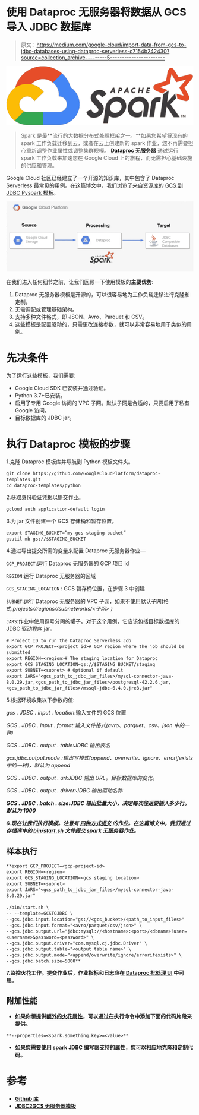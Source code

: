 # 使用 Dataproc 无服务器将数据从 GCS 导入 JDBC 数据库

> 原文：<https://medium.com/google-cloud/import-data-from-gcs-to-jdbc-databases-using-dataproc-serverless-c7154b242430?source=collection_archive---------5----------------------->

![](img/e5e75b3788a4dfd421df60dfc9bb795f.png)

> Spark 是最**流行的大数据分布式处理框架之一。**如果您希望将现有的 spark 工作负载迁移到云，或者在云上创建新的 spark 作业，您不再需要担心重新调整作业属性或调整集群规模。 [**Dataproc 无服务器**](https://cloud.google.com/dataproc-serverless/docs/overview) 通过运行 spark 工作负载来加速您在 Google Cloud 上的旅程，而无需担心基础设施的供应和管理。

Google Cloud 社区已经建立了一个开源的知识库，其中包含了 Dataproc Serverless 最常见的用例。在这篇博文中，我们浏览了来自资源库的 [GCS 到 JDBC Pyspark 模板](https://github.com/GoogleCloudPlatform/dataproc-templates/blob/main/python/dataproc_templates/gcs/gcs_to_jdbc.py)。

![](img/437fc83b3e17f52622afada24ef66976.png)

在我们进入任何细节之前，让我们回顾一下使用模板的**主要优势**:

1.  Dataproc 无服务器模板是开源的，可以很容易地为工作负载迁移进行克隆和定制。
2.  无需调配或管理基础架构。
3.  支持多种文件格式，即 JSON、Avro、Parquet 和 CSV。
4.  这些模板是配置驱动的，只需更改连接参数，就可以非常容易地用于类似的用例。

# 先决条件

为了运行这些模板，我们需要:

*   Google Cloud SDK 已安装并通过验证。
*   Python 3.7+已安装。
*   启用了专用 Google 访问的 VPC 子网。默认子网是合适的，只要启用了私有 Google 访问。
*   目标数据库的 JDBC jar。

# 执行 Dataproc 模板的步骤

1.克隆 Dataproc 模板库并导航到 Python 模板文件夹。

```
git clone https://github.com/GoogleCloudPlatform/dataproc-templates.git
cd dataproc-templates/python
```

2.获取身份验证凭据以提交作业。

```
gcloud auth application-default login
```

3.为 jar 文件创建一个 GCS 存储桶和暂存位置。

```
export STAGING_BUCKET=”my-gcs-staging-bucket”
gsutil mb gs://$STAGING_BUCKET
```

4.通过导出提交所需的变量来配置 Dataproc 无服务器作业—

`GCP_PROJECT`:运行 Dataproc 无服务器的 GCP 项目 id

`REGION`:运行 Dataproc 无服务器的区域

`GCS_STAGING_LOCATION` : GCS 暂存桶位置，在步骤 3 中创建

`SUBNET`:运行 Dataproc 无服务器的 VPC 子网，如果不使用默认子网(格式:*projects/<project _ id>/regions/<region>/subnetworks/<子网> )*

`JARS`:作业中使用逗号分隔的罐子。对于这个用例，它应该包括目标数据库的 JDBC 驱动程序 jar。

```
# Project ID to run the Dataproc Serverless Job
export GCP_PROJECT=<project_id># GCP region where the job should be submitted
export REGION=<region># The staging location for Dataproc
export GCS_STAGING_LOCATION=gs://$STAGING_BUCKET/staging
export SUBNET=<subnet> # Optional if default  
export JARS="<gcs_path_to_jdbc_jar_files>/mysql-connector-java-8.0.29.jar,<gcs_path_to_jdbc_jar_files>/postgresql-42.2.6.jar,<gcs_path_to_jdbc_jar_files>/mssql-jdbc-6.4.0.jre8.jar"
```

5.根据环境收集以下参数的值:

*gcs . JDBC . input . location*:输入文件的 GCS 位置

*GCS . JDBC . Input . format*:*输入文件格式(avro、parquet、csv、json 中的一种)*

**GCS . JDBC . output . table*:JDBC 输出表名*

**gcs.jdbc.output.mode* :输出写模式(append、overwrite、ignore、errorifexists 中的一种)，默认为 append*

**GCS . JDBC . output . url*:JDBC 输出 URL。目标数据库的变化。*

**GCS . JDBC . output . driver*:*JDBC 输出驱动名称**

***GCS . JDBC . batch . size*:*JDBC 输出批量大小，决定每次往返要插入多少行。默认为 1000***

***6.现在让我们执行模板。注意有 [*四种方式提交*](https://github.com/GoogleCloudPlatform/dataproc-templates/tree/main/python#run-using-pypi-package) 的作业。在这篇博文中，我们通过存储库中的 [bin/start.sh](https://github.com/GoogleCloudPlatform/dataproc-templates/blob/main/python/bin/start.sh) 文件提交 spark 无服务器作业。***

## **样本执行**

```
**export GCP_PROJECT=<gcp-project-id> 
export REGION=<region>  
export GCS_STAGING_LOCATION=<gcs staging location> 
export SUBNET=<subnet>   
export JARS="<gcs_path_to_jdbc_jar_files>/mysql-connector-java-8.0.29.jar"

./bin/start.sh \
-- --template=GCSTOJDBC \
--gcs.jdbc.input.location="gs://<gcs_bucket>/<path_to_input_files>"
--gcs.jdbc.input.format="<avro/parquet/csv/json>" \
--gcs.jdbc.output.url="jdbc:mysql://<hostname>:<port>/<dbname>?user=<username>&password=<password>" \
--gcs.jdbc.output.driver="com.mysql.cj.jdbc.Driver" \
--gcs.jdbc.output.table="<output table name>" \
--gcs.jdbc.output.mode="<append/overwrite/ignore/errorifexists>" \
--gcs.jdbc.batch.size=5000**
```

**7.监控火花工作。提交作业后，作业指标和日志应在 [Dataproc 批处理 UI](https://console.cloud.google.com/dataproc/batches) 中可用。**

## **附加性能**

*   **如果你想提供[额外的火花属性](https://cloud.google.com/dataproc-serverless/docs/concepts/properties)，可以通过在执行命令中添加下面的代码片段来提供。**

```
**--properties=<spark.something.key>=<value>**
```

*   **如果您需要使用 spark JDBC 编写器支持的[属性](https://spark.apache.org/docs/latest/sql-data-sources-jdbc.html#data-source-option)，您可以相应地克隆和定制代码。**

# **参考**

*   **[Github 库](https://github.com/GoogleCloudPlatform/dataproc-templates)**
*   **[JDBC2GCS 无服务器模板](/google-cloud/importing-data-from-databases-into-gcs-via-jdbc-using-dataproc-serverless-f330cb0160f0)**